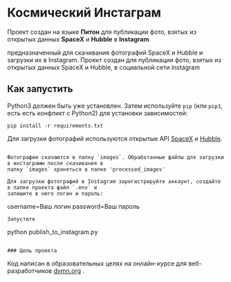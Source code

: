 # Космический Инстаграм

Проект создан  на языке __Питон__ для публикации фото, взятых из открытых данных __SpaceX__ и __Hubble__ в __Instagram__.



предназначенный для скачивания фотографий SpaceX и Hubble и загрузки их в Instagram.
Проект создан для публикации фото, взятых из открытых данных SpaceX и Hubble, в социальной сети instagram



## Как запустить

Python3 должен быть уже установлен.
Затем используйте `pip` (или `pip3`, есть есть конфликт с Python2) для установки зависимостей:
```
pip install -r requirements.txt
```

Для загрузки фотографий используются открытые API [SpaceX](https://github.com/r-spacex/SpaceX-API) и [Hubble](http://hubblesite.org/api/documentation).

```

Фотографии скачаются в папку `images`. Обработанные файлы для загрузки в инстаграмм после скачивания в 
папку `images` храняться в папке 'processed_images'

Для загрузки фотографий в Instagram зарегистрируйте аккаунт, создайте в папке проекта файл `.env` и 
запишите в него логин и пароль:
```
username=Ваш логин
password=Ваш пароль
```
Запустите

```
python publish_to_instagram.py
```

### Цель проекта
```
Код написан в образовательных целях на онлайн-курсе для веб-разработчиков [dvmn.org](https://dvmn.org/) .
